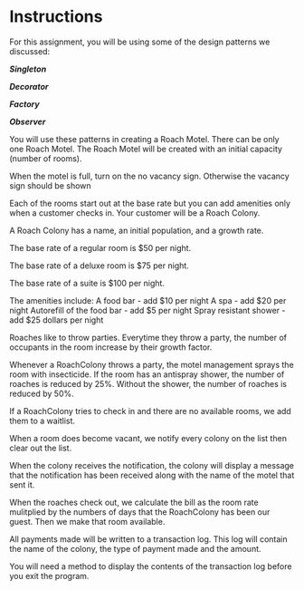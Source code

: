 # Instructions

For this assignment, you will be using some of the design patterns we discussed:
    
***Singleton***

***Decorator***

***Factory***

***Observer***

You will use these patterns in creating a Roach Motel. There can be only one Roach Motel. The Roach Motel will be created with an initial capacity (number of rooms).

When the motel is full, turn on the no vacancy sign. Otherwise the vacancy sign should be shown

Each of the rooms start out at the base rate but you can add amenities only when a customer checks in. Your customer will be a Roach Colony.

A Roach Colony has a name, an initial population, and a growth rate.

The base rate of a regular room is $50 per night.

The base rate of a deluxe room is $75 per night.

The base rate of a suite is $100 per night.

The amenities include:
    A food bar - add $10 per night
    A spa - add $20 per night
    Autorefill of the food bar - add $5 per night
    Spray resistant shower - add $25 dollars per night
    
Roaches like to throw parties. Everytime they throw a party, the number of occupants in the room increase by their growth factor.

Whenever a RoachColony throws a party, the motel management sprays the room with insecticide. If the room has an antispray shower, the number of roaches is reduced by 25%. Without the shower, the number of roaches is reduced by 50%.

If a RoachColony tries to check in and there are no available rooms, we add them to a waitlist.

When a room does become vacant, we notify every colony on the list then clear out the list.

When the colony receives the notification, the colony will display a message that the notification has been received along with the name of the motel that sent it.

When the roaches check out, we calculate the bill as the room rate mulitplied by the numbers of days that the RoachColony has been our guest. Then we make that room available.

All payments made will be written to a transaction log. This log will contain the name of the colony, the type of payment made and the amount.

You will need a method to display the contents of the transaction log before you exit the program.
